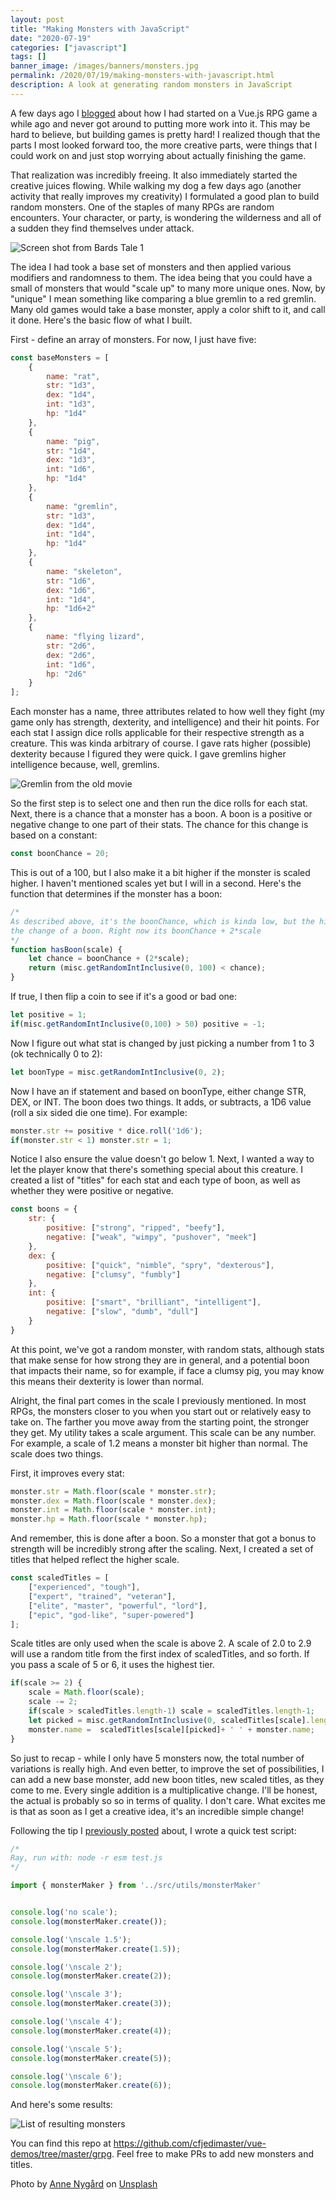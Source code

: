 ```yaml
---
layout: post
title: "Making Monsters with JavaScript"
date: "2020-07-19"
categories: ["javascript"]
tags: []
banner_image: /images/banners/monsters.jpg
permalink: /2020/07/19/making-monsters-with-javascript.html
description: A look at generating random monsters in JavaScript
---
```


A few days ago I [blogged](https://www.raymondcamden.com/2020/07/17/testing-vuejs-application-files-that-arent-components) about how I had started on a Vue.js RPG game a while ago and never got around to putting more work into it. This may be hard to believe, but building games is pretty hard! I realized though that the parts I most looked forward too, the more creative parts, were things that I could work on and just stop worrying about actually finishing the game. 

That realization was incredibly freeing. It also immediately started the creative juices flowing. While walking my dog a few days ago (another activity that really improves my creativity) I formulated a good plan to build random monsters. One of the staples of many RPGs are random encounters. Your character, or party, is wondering the wilderness and all of a sudden they find themselves under attack.

<p>
<img data-src="https://static.raymondcamden.com/images/2020/07/bt1.gif" alt="Screen shot from Bards Tale 1" class="lazyload imgborder imgcenter">
</p>

The idea I had took a base set of monsters and then applied various modifiers and randomness to them. The idea being that you could have a small of monsters that would "scale up" to many more unique ones. Now, by "unique" I mean something like comparing a blue gremlin to a red gremlin. Many old games would take a base monster, apply a color shift to it, and call it done. Here's the basic flow of what I built.

First - define an array of monsters. For now, I just have five: 

```js
const baseMonsters = [
	{
		name: "rat", 
		str: "1d3", 
		dex: "1d4",
		int: "1d3", 
		hp: "1d4"
	},
	{
		name: "pig",
		str: "1d4", 
		dex: "1d3", 
		int: "1d6", 
		hp: "1d4"
	}, 
	{
		name: "gremlin", 
		str: "1d3", 
		dex: "1d4", 
		int: "1d4", 
		hp: "1d4"
	}, 
	{
		name: "skeleton", 
		str: "1d6", 
		dex: "1d6", 
		int: "1d4", 
		hp: "1d6+2"
	},
	{
		name: "flying lizard", 
		str: "2d6", 
		dex: "2d6", 
		int: "1d6", 
		hp: "2d6"
	}
];
```

Each monster has a name, three attributes related to how well they fight (my game only has strength, dexterity, and intelligence) and their hit points. For each stat I assign dice rolls applicable for their respective strength as a creature. This was kinda arbitrary of course. I gave rats higher (possible) dexterity because I figured they were quick. I gave gremlins higher intelligence because, well, gremlins. 

<p>
<img data-src="https://static.raymondcamden.com/images/2020/07/gremlin.jpg" alt="Gremlin from the old movie" class="lazyload imgborder imgcenter">
</p>

So the first step is to select one and then run the dice rolls for each stat. Next, there is a chance that a monster has a boon. A boon is a positive or negative change to one part of their stats. The chance for this change is based on a constant:

```js
const boonChance = 20;
```

This is out of a 100, but I also make it a bit higher if the monster is scaled higher. I haven't mentioned scales yet but I will in a second. Here's the function that determines if the monster has a boon:

```js
/*
As described above, it's the boonChance, which is kinda low, but the higher the scale, the higher
the change of a boon. Right now its boonChance + 2*scale
*/
function hasBoon(scale) {
	let chance = boonChance + (2*scale);
	return (misc.getRandomIntInclusive(0, 100) < chance);
}
```

If true, I then flip a coin to see if it's a good or bad one:

```js
let positive = 1;
if(misc.getRandomIntInclusive(0,100) > 50) positive = -1;
```

Now I figure out what stat is changed by just picking a number from 1 to 3 (ok technically 0 to 2):

```js
let boonType = misc.getRandomIntInclusive(0, 2);
```

Now I have an if statement and based on boonType, either change STR, DEX, or INT. The boon does two things. It adds, or subtracts, a 1D6 value (roll a six sided die one time). For example:

```js
monster.str += positive * dice.roll('1d6');
if(monster.str < 1) monster.str = 1;
```

Notice I also ensure the value doesn't go below 1. Next, I wanted a way to let the player know that there's something special about this creature. I created a list of "titles" for each stat and each type of boon, as well as whether they were positive or negative.

```js
const boons = {
	str: {
		positive: ["strong", "ripped", "beefy"], 
		negative: ["weak", "wimpy", "pushover", "meek"]
	}, 
	dex: {
		positive: ["quick", "nimble", "spry", "dexterous"], 
		negative: ["clumsy", "fumbly"]
	}, 
	int: {
		positive: ["smart", "brilliant", "intelligent"],
		negative: ["slow", "dumb", "dull"]
	}
}
```

At this point, we've got a random monster, with random stats, although stats that make sense for how strong they are in general, and a potential boon that impacts their name, so for example, if face a clumsy pig, you may know this means their dexterity is lower than normal.

Alright, the final part comes in the scale I previously mentioned. In most RPGs, the monsters closer to you when you start out or relatively easy to take on. The farther you move away from the starting point, the stronger they get. My utility takes a scale argument. This scale can be any number. For example, a scale of 1.2 means a monster bit higher than normal. The scale does two things.

First, it improves every stat:

```js
monster.str = Math.floor(scale * monster.str);
monster.dex = Math.floor(scale * monster.dex);
monster.int = Math.floor(scale * monster.int);
monster.hp = Math.floor(scale * monster.hp);
```

And remember, this is done after a boon. So a monster that got a bonus to strength will be incredibly strong after the scaling. Next, I created a set of titles that helped reflect the higher scale. 

```js
const scaledTitles = [
	["experienced", "tough"],
	["expert", "trained", "veteran"],
	["elite", "master", "powerful", "lord"],
	["epic", "god-like", "super-powered"]
];
```

Scale titles are only used when the scale is above 2. A scale of 2.0 to 2.9 will use a random title from the first index of scaledTitles, and so forth. If you pass a scale of 5 or 6, it uses the highest tier.

```js
if(scale >= 2) {
	scale = Math.floor(scale);
	scale -= 2;
	if(scale > scaledTitles.length-1) scale = scaledTitles.length-1;
	let picked = misc.getRandomIntInclusive(0, scaledTitles[scale].length-1);
	monster.name =  scaledTitles[scale][picked]+ ' ' + monster.name;
}
```

So just to recap - while I only have 5 monsters now, the total number of variations is really high. And even better, to improve the set of possibilities, I can add a new base monster, add new boon titles, new scaled titles, as they come to me. Every single addition is a multiplicative change. I'll be honest, the actual is probably so so in terms of quality. I don't care. What excites me is that as soon as I get a creative idea, it's an incredible simple change!

Following the tip I [previously posted](https://www.raymondcamden.com/2020/07/17/testing-vuejs-application-files-that-arent-components) about, I wrote a quick test script:

```js
/*
Ray, run with: node -r esm test.js
*/

import { monsterMaker } from '../src/utils/monsterMaker'


console.log('no scale');
console.log(monsterMaker.create());

console.log('\nscale 1.5');
console.log(monsterMaker.create(1.5));

console.log('\nscale 2');
console.log(monsterMaker.create(2));

console.log('\nscale 3');
console.log(monsterMaker.create(3));

console.log('\nscale 4');
console.log(monsterMaker.create(4));

console.log('\nscale 5');
console.log(monsterMaker.create(5));

console.log('\nscale 6');
console.log(monsterMaker.create(6));
```

And here's some results:

<p>
<img data-src="https://static.raymondcamden.com/images/2020/07/monsters.jpg" alt="List of resulting monsters" class="lazyload imgborder imgcenter">
</p>

You can find this repo at <https://github.com/cfjedimaster/vue-demos/tree/master/grpg>. Feel free to make PRs to add new monsters and titles.

<span>Photo by <a href="https://unsplash.com/@polarmermaid?utm_source=unsplash&amp;utm_medium=referral&amp;utm_content=creditCopyText">Anne Nygård</a> on <a href="https://unsplash.com/s/photos/monsters?utm_source=unsplash&amp;utm_medium=referral&amp;utm_content=creditCopyText">Unsplash</a></span>